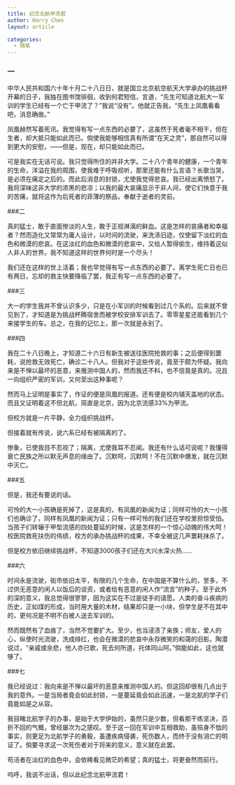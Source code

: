 ```yaml
---
title: 纪念北航甲流君
author: Harry Chen
layout: article

categories:
  - 随笔
---
```


### 一

  中华人民共和国六十年十月二十八日日，就是国立北京航空航天大学承办的挑战杯开幕的日子，我独在图书馆徘徊，收到何君短信，言道，“先生可知道北航大一军训的学生已经有一个亡于甲流了？”我说“没有”。他就正告我，“先生上凤凰看看吧，消息确凿。”

  凤凰赫然写着死讯。我觉得有写一点东西的必要了，这虽然于死者毫不相干，但在生者，却大抵只能如此而已。倘使我能够相信真有所谓“在天之灵”，那自然可以得到更大的安慰，——但是，现在，却只能如此而已。

  可是我实在无话可说。我只觉得所住的并非大学。二十八个青年的健康，一个青年的生命，洋溢在我的周围，使我难于呼吸视听，那里还能有什么言语？长歌当哭，是必须在痛定之后的。而此后消息的封锁，尤使我觉得悲哀。我已经出离愤怒了。我将深味这非大学的浓黑的悲凉；以我的最大哀痛显示于非人间，使它们快意于我的苦痛，就将这作为后死者的菲薄的祭品，奉献于逝者的灵前。

###二

  真的猛士，敢于直面惨淡的人生，敢于正视淋漓的鲜血。这是怎样的哀痛者和幸福者？然而造化又常常为庸人设计，以时间的流驶，来洗涤旧迹，仅使留下淡红的血色和微漠的悲哀。在这淡红的血色和微漠的悲哀中，又给人暂得偷生，维持着这似人非人的世界。我不知道这样的世界何时是一个尽头！

  我们还在这样的世上活着；我也早觉得有写一点东西的必要了。离学生死亡日也已有两日，忘却的救主快要降临了罢，我正有写一点东西的必要了。

###三

  大一的学生我并不曾认识多少，只是在小军训的时候看到过几个系的。后来就不曾见到了，才知道是为挑战杯腾宿舍而被学校安排军训去了。零零星星还能看到几个来接学生的车。总之，在我的记忆上，那一次就是永别了。

###四

  我在二十八日晚上，才知道二十六日有新生被送往医院抢救的事；之后便得到噩耗，说抢救无效死亡，确诊二十八人。但我对于这些传说，竟至于颇为怀疑。我向来是不惮以最坏的恶意，来推测中国人的，然而我还不料，也不信竟是真的。况且一向组织严密的军训，又何至出这种事呢？

  然而马上证明是事实了，作证的便是凤凰的报道。还有便是校内铺天盖地的状态。而且又证明着这不但北航，简直是北京，因为北京流感33%为甲流。

  但校方就是一片平静，全力组织挑战杯。

  但接着就有传说，说六系已经有被隔离的了。

  惨象，已使我目不忍视了；隔离，尤使我耳不忍闻。我还有什么话可说呢？我懂得衰亡民族之所以默无声息的缘由了。沉默呵，沉默呵！不在沉默中爆发，就在沉默中灭亡。

###五

  但是，我还有要说的话。

  可怜的大一小孩确是死掉了，这是真的，有凤凰的新闻为证；同样可怜的大一小孩们也确诊了，同样有凤凰的新闻为证；只有一样可怜的我们还在学校里担惊受怕。当孩子们转辗于甲型流感的四处蔓延的时候，这是怎样的一个惊心动魄的伟大呵！校医院救死扶伤的伟绩，校方的承办挑战杯的成果，不幸全被这几声噩耗抹杀了。

  但是校方依旧继续挑战杯，不知道3000孩子们还在大兴水深火热……

###六

  时间永是流驶，街市依旧太平，有限的几个生命，在中国是不算什么的，至多，不过供无恶意的闲人以饭后的谈资，或者给有恶意的闲人作“流言”的种子。至于此外的深的意义，我总觉得很寥寥，因为这实在不过是徒手的请愿。人类的奋斗疾病的历史，正如煤的形成，当时用大量的木材，结果却只是一小块，但学生是不在其中的，更何况是不明不白被人送去军训的。

  然而既然有了血痕了，当然不觉要扩大。至少，也当浸渍了亲族；师友，爱人的心，纵使时光流驶，洗成绯红，也会在微漠的悲哀中永存微笑的和蔼的旧影。陶潜说过，“亲戚或余悲，他人亦已歌，死去何所道，托体同山阿。”倘能如此，这也就够了。

###七

  我已经说过：我向来是不惮以最坏的恶意来推测中国人的。但这回却很有几点出于我的意外。一是当局者竟会如此封锁，一是蔓延竟会如此迅速，一是北航的学子们竟能如是之从容。

  我目睹北航学子的办事，是始于大学伊始的，虽然只是少数，但看那干练坚决，百折不回的气概，曾经屡次为之感叹。至于这一回在军训中互相救助，虽殒身不恤的事实，则更足为北航学子的勇毅，虽遭疾病侵袭，死伤数人，而终于没有消亡的明证了。倘要寻求这一次死伤者对于将来的意义，意义就在此罢。

  苟活者在淡红的血色中，会依稀看见微茫的希望；真的猛士，将更奋然而前行。

  呜呼，我说不出话，但以此纪念北航甲流君！
